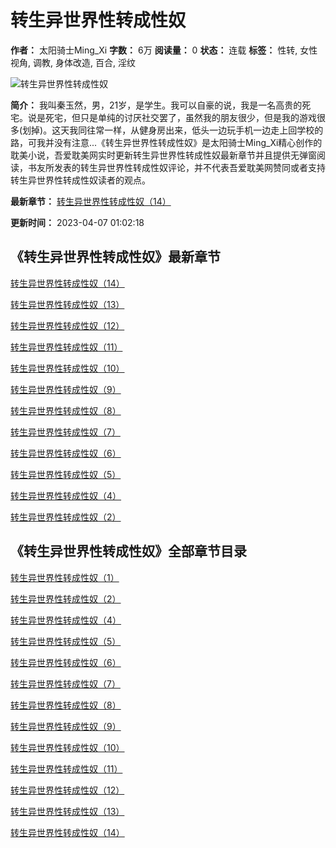 # 转生异世界性转成性奴

**作者：** 太阳骑士Ming_Xi
**字数：** 6万
**阅读量：** 0
**状态：** 连载
**标签：** 性转, 女性视角, 调教, 身体改造, 百合, 淫纹

![转生异世界性转成性奴](http://521danmei.com/static/simple/nocover.jpg)

**简介：** 我叫秦玉然，男，21岁，是学生。我可以自豪的说，我是一名高贵的死宅。说是死宅，但只是单纯的讨厌社交罢了，虽然我的朋友很少，但是我的游戏很多(划掉)。这天我同往常一样，从健身房出来，低头一边玩手机一边走上回学校的路，可我并没有注意...《转生异世界性转成性奴》是太阳骑士Ming_Xi精心创作的耽美小说，吾爱耽美网实时更新转生异世界性转成性奴最新章节并且提供无弹窗阅读，书友所发表的转生异世界性转成性奴评论，并不代表吾爱耽美网赞同或者支持转生异世界性转成性奴读者的观点。

**最新章节：** [转生异世界性转成性奴（14）](/book/54911/2648161.html)

**更新时间：** 2023-04-07 01:02:18

## 《转生异世界性转成性奴》最新章节

[转生异世界性转成性奴（14）](/book/54911/2648161.html)

[转生异世界性转成性奴（13）](/book/54911/2648160.html)

[转生异世界性转成性奴（12）](/book/54911/2571753.html)

[转生异世界性转成性奴（11）](/book/54911/2571752.html)

[转生异世界性转成性奴（10）](/book/54911/2571751.html)

[转生异世界性转成性奴（9）](/book/54911/2394000.html)

[转生异世界性转成性奴（8）](/book/54911/2393999.html)

[转生异世界性转成性奴（7）](/book/54911/2284589.html)

[转生异世界性转成性奴（6）](/book/54911/2248482.html)

[转生异世界性转成性奴（5）](/book/54911/2103694.html)

[转生异世界性转成性奴（4）](/book/54911/2103693.html)

[转生异世界性转成性奴（2）](/book/54911/2103686.html)

## 《转生异世界性转成性奴》全部章节目录

[转生异世界性转成性奴（1）](/book/54911/2103685.html "转生异世界性转成性奴 转生异世界性转成性奴（1）")

[转生异世界性转成性奴（2）](/book/54911/2103686.html "转生异世界性转成性奴 转生异世界性转成性奴（2）")

[转生异世界性转成性奴（4）](/book/54911/2103693.html "转生异世界性转成性奴 转生异世界性转成性奴（4）")

[转生异世界性转成性奴（5）](/book/54911/2103694.html "转生异世界性转成性奴 转生异世界性转成性奴（5）")

[转生异世界性转成性奴（6）](/book/54911/2248482.html "转生异世界性转成性奴 转生异世界性转成性奴（6）")

[转生异世界性转成性奴（7）](/book/54911/2284589.html "转生异世界性转成性奴 转生异世界性转成性奴（7）")

[转生异世界性转成性奴（8）](/book/54911/2393999.html "转生异世界性转成性奴 转生异世界性转成性奴（8）")

[转生异世界性转成性奴（9）](/book/54911/2394000.html "转生异世界性转成性奴 转生异世界性转成性奴（9）")

[转生异世界性转成性奴（10）](/book/54911/2571751.html "转生异世界性转成性奴 转生异世界性转成性奴（10）")

[转生异世界性转成性奴（11）](/book/54911/2571752.html "转生异世界性转成性奴 转生异世界性转成性奴（11）")

[转生异世界性转成性奴（12）](/book/54911/2571753.html "转生异世界性转成性奴 转生异世界性转成性奴（12）")

[转生异世界性转成性奴（13）](/book/54911/2648160.html "转生异世界性转成性奴 转生异世界性转成性奴（13）")

[转生异世界性转成性奴（14）](/book/54911/2648161.html "转生异世界性转成性奴 转生异世界性转成性奴（14）")
